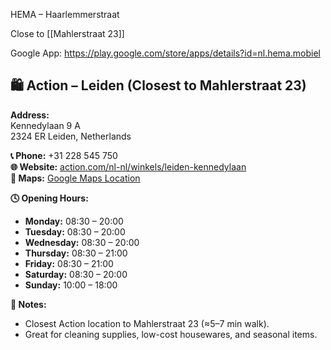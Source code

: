 HEMA – Haarlemmerstraat

Close to [[Mahlerstraat 23]]

Google App: https://play.google.com/store/apps/details?id=nl.hema.mobiel 

## 🛍️ Action – Leiden (Closest to Mahlerstraat 23)

**Address:**  
Kennedylaan 9 A  
2324 ER Leiden, Netherlands

**📞 Phone:** +31 228 545 750  
**🌐 Website:** [action.com/nl-nl/winkels/leiden-kennedylaan](https://www.action.com/nl-nl/winkels/leiden-kennedylaan/?utm_campaign=localbusiness&utm_source=google&utm_medium=organic&utm_content=1258)  
**📍 Maps:** [Google Maps Location](https://maps.app.goo.gl/ndrW4iWyA7RSzp3eA)

**🕓 Opening Hours:**  
- **Monday:** 08:30 – 20:00  
- **Tuesday:** 08:30 – 20:00  
- **Wednesday:** 08:30 – 20:00  
- **Thursday:** 08:30 – 21:00  
- **Friday:** 08:30 – 21:00  
- **Saturday:** 08:30 – 20:00  
- **Sunday:** 10:00 – 18:00

**📝 Notes:**  
- Closest Action location to Mahlerstraat 23 (≈5–7 min walk).  
- Great for cleaning supplies, low-cost housewares, and seasonal items.
